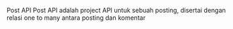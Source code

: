 Post API
Post API adalah project API untuk sebuah posting, disertai dengan relasi one to many 
antara posting dan komentar